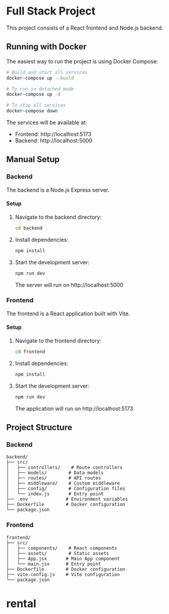 # Full Stack Project

This project consists of a React frontend and Node.js backend.

## Running with Docker

The easiest way to run the project is using Docker Compose:

```bash
# Build and start all services
docker-compose up --build

# To run in detached mode
docker-compose up -d

# To stop all services
docker-compose down
```

The services will be available at:
- Frontend: http://localhost:5173
- Backend: http://localhost:5000



## Manual Setup

### Backend

The backend is a Node.js Express server.

#### Setup
1. Navigate to the backend directory:
   ```bash
   cd backend
   ```
2. Install dependencies:
   ```bash
   npm install
   ```
3. Start the development server:
   ```bash
   npm run dev
   ```
   The server will run on http://localhost:5000

### Frontend

The frontend is a React application built with Vite.

#### Setup
1. Navigate to the frontend directory:
   ```bash
   cd frontend
   ```
2. Install dependencies:
   ```bash
   npm install
   ```
3. Start the development server:
   ```bash
   npm run dev
   ```
   The application will run on http://localhost:5173

## Project Structure

### Backend
```
backend/
├── src/
│   ├── controllers/    # Route controllers
│   ├── models/        # Data models
│   ├── routes/        # API routes
│   ├── middleware/    # Custom middleware
│   ├── config/        # Configuration files
│   └── index.js       # Entry point
├── .env              # Environment variables
├── Dockerfile        # Docker configuration
└── package.json
```

### Frontend
```
frontend/
├── src/
│   ├── components/    # React components
│   ├── assets/        # Static assets
│   ├── App.jsx       # Main App component
│   └── main.jsx      # Entry point
├── Dockerfile        # Docker configuration
├── vite.config.js    # Vite configuration
└── package.json
``` 
# rental
